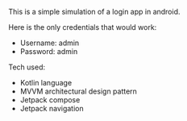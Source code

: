 This is a simple simulation of a login app in android.

Here is the only credentials that would work:
* Username: admin
* Password: admin

Tech used:
* Kotlin language
* MVVM architectural design pattern
* Jetpack compose
* Jetpack navigation

